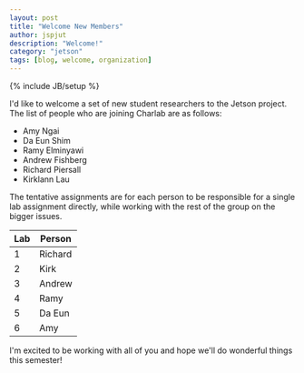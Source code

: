 ```yaml
---
layout: post
title: "Welcome New Members"
author: jspjut
description: "Welcome!"
category: "jetson"
tags: [blog, welcome, organization]
---
```

{% include JB/setup %}

I'd like to welcome a set of new student researchers to the Jetson
project. 
The list of people who are joining Charlab are as follows:

* Amy Ngai
* Da Eun Shim
* Ramy Elminyawi
* Andrew Fishberg
* Richard Piersall
* Kirklann Lau

The tentative assignments are for each person to be responsible for a
single lab assignment directly, while working with the rest of the
group on the bigger issues.

| Lab | Person  |
|-----|---------|
|  1  | Richard |
|  2  | Kirk    |
|  3  | Andrew  |
|  4  | Ramy    |
|  5  | Da Eun  |
|  6  | Amy     |

I'm excited to be working with all of you and hope we'll do wonderful
things this semester!
